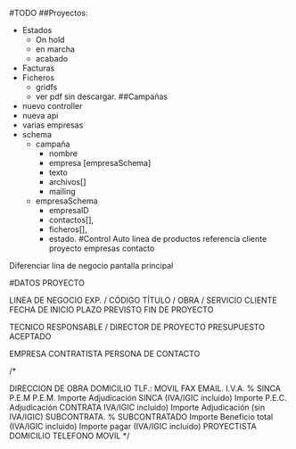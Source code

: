 #TODO
##Proyectos:
* Estados
  * On hold
  * en marcha
  * acabado
* Facturas
* Ficheros
  * gridfs
  * ver pdf sin descargar.
##Campañas
* nuevo controller
* nueva api
* varias empresas
* schema
  * campaña 
    * nombre
    * empresa [empresaSchema]
    * texto
    * archivos[]
    * mailing
  * empresaSchema
    * empresaID
    * contactos[], 
    * ficheros[], 
    * estado.
#Control
Auto linea de productos
referencia cliente proyecto empresas contacto

Diferenciar lina de negocio pantalla principal

#DATOS PROYECTO

LINEA DE NEGOCIO
EXP. / CÓDIGO
TÍTULO / OBRA / SERVICIO
CLIENTE
FECHA DE INICIO
PLAZO PREVISTO FIN DE PROYECTO

TECNICO RESPONSABLE / DIRECTOR DE PROYECTO
PRESUPUESTO ACEPTADO 

EMPRESA CONTRATISTA
PERSONA DE CONTACTO









/*

DIRECCION DE OBRA
DOMICILIO
TLF.:
MOVIL
FAX
EMAIL.
I.V.A. 
% SINCA P.E.M
P.E.M.
  Importe Adjudicación  SINCA (IVA/IGIC incluido)
  Importe  P.E.C. Adjudicación  CONTRATA IVA/IGIC incluido)
  Importe Adjudicación (sin IVA/IGIC)
SUBCONTRATA.
% SUBCONTRATADO
  Importe Beneficio total (IVA/IGIC incluido)
  Importe pagar  (IVA/IGIC incluido)
PROYECTISTA
  DOMICILIO
  TELEFONO
  MOVIL
*/

